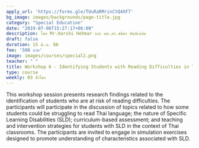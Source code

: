 ```yaml
---
apply_url: 'https://forms.gle/TUuRaRMrinCtQ4XF7'
bg_image: images/backgrounds/page-title.jpg
category: "Special Education"
date: "2019-07-06T15:27:17+06:00"
description: โดย Mr.Harshi Hehmar และ ผศ.ดร.ชนิศา ตันติเฉลิม
draft: false
duration: 15 มิ.ย. 66
fee: '500 บาท'
image: images/courses/special2.png
teacher: " "
title: Workshop 6 - Identifying Students with Reading Difficulties in Thai Language
type: course
weekly: 03 ชั่วโมง
---
```



This workshop session presents research findings related to the identification of students who are at risk of reading difficulties. The participants will participate in the discussion of topics related to how some students could be struggling to read Thai language; the nature of Specific Learning Disabilities (SLD); curriculum-based assessment; and teaching and intervention strategies for students with SLD in the context of Thai classrooms. The participants are invited to engage in simulation exercises designed to promote understanding of characteristics associated with SLD. 


